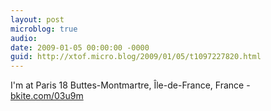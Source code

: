 ```yaml
---
layout: post
microblog: true
audio: 
date: 2009-01-05 00:00:00 -0000
guid: http://xtof.micro.blog/2009/01/05/t1097227820.html
---
```

I'm at Paris 18 Buttes-Montmartre, Île-de-France, France - [bkite.com/03u9m](http://bkite.com/03u9m)
